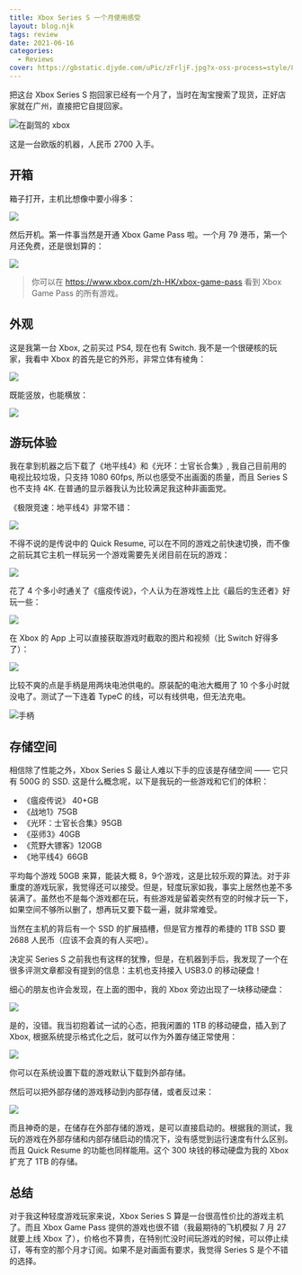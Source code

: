 ```yaml
---
title: Xbox Series S 一个月使用感受
layout: blog.njk
tags: review
date: 2021-06-16
categories:
  - Reviews
cover: https://gbstatic.djyde.com/uPic/zFrljF.jpg?x-oss-process=style/80
---
```


把这台 Xbox Series S 抱回家已经有一个月了，当时在淘宝搜索了现货，正好店家就在广州，直接把它自提回家。

![在副驾的 xbox](https://gbstatic.djyde.com/uPic/MI6cuG.png?x-oss-process=style/80)

这是一台欧版的机器，人民币 2700 入手。

## 开箱

箱子打开，主机比想像中要小得多：

![](https://gbstatic.djyde.com/uPic/3mrXT3.jpg?x-oss-process=style/80)

然后开机。第一件事当然是开通 Xbox Game Pass 啦。一个月 79 港币，第一个月还免费，还是很划算的：

![](https://gbstatic.djyde.com/uPic/S9t5XR.jpg?x-oss-process=style/80)

> 你可以在 https://www.xbox.com/zh-HK/xbox-game-pass 看到 Xbox Game Pass 的所有游戏。

## 外观

这是我第一台 Xbox, 之前买过 PS4, 现在也有 Switch. 我不是一个很硬核的玩家，我看中 Xbox 的首先是它的外形，非常立体有棱角：

![](https://gbstatic.djyde.com/uPic/qqAfZx.jpg?x-oss-process=style/80)

既能竖放，也能横放：

![](https://gbstatic.djyde.com/uPic/BH4zwq.jpg?x-oss-process=style/80)


## 游玩体验

我在拿到机器之后下载了《地平线4》和《光环：士官长合集》, 我自己目前用的电视比较垃圾，只支持 1080 60fps, 所以也感受不出画面的质量，而且 Series S 也不支持 4K. 在普通的显示器我认为比较满足我这种非画面党。

《极限竞速：地平线4》非常不错：

![](https://gbstatic.djyde.com/uPic/EVbJuw.png?x-oss-process=style/80)

不得不说的是传说中的 Quick Resume, 可以在不同的游戏之前快速切换，而不像之前玩其它主机一样玩另一个游戏需要先关闭目前在玩的游戏：

![](https://gbstatic.djyde.com/uPic/5xXrEd.jpg?x-oss-process=style/80)

花了 4 个多小时通关了《瘟疫传说》，个人认为在游戏性上比《最后的生还者》好玩一些：

![](https://gbstatic.djyde.com/uPic/hE4Fgk.PNG?x-oss-process=style/80)

在 Xbox 的 App 上可以直接获取游戏时截取的图片和视频（比 Switch 好得多了）：

![](https://gbstatic.djyde.com/uPic/gaDD09.PNG?x-oss-process=style/80)

比较不爽的点是手柄是用两块电池供电的。原装配的电池大概用了 10 个多小时就没电了。测试了一下连着 TypeC 的线，可以有线供电，但无法充电。

![手柄](https://gbstatic.djyde.com/uPic/m0zM0t.jpg?x-oss-process=style/80)

## 存储空间

相信除了性能之外，Xbox Series S 最让人难以下手的应该是存储空间 —— 它只有 500G 的 SSD. 这是什么概念呢，以下是我玩的一些游戏和它们的体积：

- 《瘟疫传说》 40+GB
- 《战地1》75GB
- 《光环：士官长合集》95GB
- 《巫师3》40GB
- 《荒野大镖客》120GB
- 《地平线4》66GB

平均每个游戏 50GB 来算，能装大概 8，9个游戏，这是比较乐观的算法。对于非重度的游戏玩家，我觉得还可以接受。但是，轻度玩家如我，事实上居然也差不多装满了。虽然也不是每个游戏都在玩，有些游戏是留着突然有空的时候才玩一下，如果空间不够所以删了，想再玩又要下载一遍，就非常难受。

当然在主机的背后有一个 SSD 的扩展插槽，但是官方推荐的希捷的 1TB SSD 要 2688 人民币（应该不会真的有人买吧）。

决定买 Series S 之前我也有这样的犹豫，但是，在机器到手后，我发现了一个在很多评测文章都没有提到的信息：主机也支持接入 USB3.0 的移动硬盘！

细心的朋友也许会发现，在上面的图中，我的 Xbox 旁边出现了一块移动硬盘：

![](https://gbstatic.djyde.com/uPic/g59nzU.jpg?x-oss-process=style/80)

是的，没错。我当初抱着试一试的心态，把我闲置的 1TB 的移动硬盘，插入到了 Xbox, 根据系统提示格式化之后，就可以作为外置存储正常使用：

![](https://gbstatic.djyde.com/uPic/M6SXZ1.jpg?x-oss-process=style/80)

你可以在系统设置下载的游戏默认下载到外部存储。

然后可以把外部存储的游戏移动到内部存储，或者反过来：

![](https://gbstatic.djyde.com/uPic/6UoJOk.jpg?x-oss-process=style/80)

而且神奇的是，在储存在外部存储的游戏，是可以直接启动的。根据我的测试，我玩的游戏在外部存储和内部存储启动的情况下，没有感觉到运行速度有什么区别。而且 Quick Resume 的功能也同样能用。这个 300 块钱的移动硬盘为我的 Xbox 扩充了 1TB 的存储。

## 总结

对于我这种轻度游戏玩家来说，Xbox Series S 算是一台很高性价比的游戏主机了。而且 Xbox Game Pass 提供的游戏也很不错（我最期待的飞机模拟 7 月 27 就要上线 Xbox 了），价格也不算贵，在特别忙没时间玩游戏的时候，可以停止续订，等有空的那个月才订阅。如果不是对画面有要求，我觉得 Series S 是个不错的选择。
